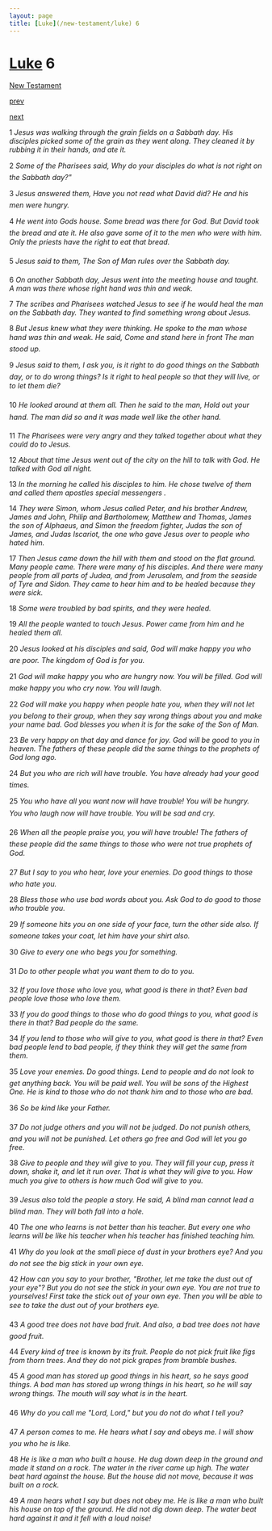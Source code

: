 ```yaml
---
layout: page
title: [Luke](/new-testament/luke) 6
---
```


# [Luke](/new-testament/luke) 6

[New Testament](/new-testament)


[prev](/new-testament/luke/luke-5.html)


[next](/new-testament/luke/luke-7.html)

1 _Jesus was walking through the grain fields on a Sabbath day. His disciples picked some of the grain as they went along. They cleaned it by rubbing it in their hands, and ate it._

2 _Some of the Pharisees said, Why do your disciples do what is not right on the Sabbath day?"_

3 _Jesus answered them, Have you not read what David did? He and his men were hungry._

4 _He went into Gods house. Some bread was there for God. But David took the bread and ate it. He also gave some of it to the men who were with him. Only the priests have the right to eat that bread._

5 _Jesus said to them, The Son of Man rules over the Sabbath day._

6 _On another Sabbath day, Jesus went into the meeting house and taught. A man was there whose right hand was thin and weak._

7 _The scribes and Pharisees watched Jesus to see if he would heal the man on the Sabbath day. They wanted to find something wrong about Jesus._

8 _But Jesus knew what they were thinking. He spoke to the man whose hand was thin and weak. He said, Come and stand here in front The man stood up._

9 _Jesus said to them, I ask you, is it right to do good things on the Sabbath day, or to do wrong things? Is it right to heal people so that they will live, or to let them die?_

10 _He looked around at them all. Then he said to the man, Hold out your hand. The man did so and it was made well like the other hand._

11 _The Pharisees were very angry and they talked together about what they could do to Jesus._

12 _About that time Jesus went out of the city on the hill to talk with God. He talked with God all night._

13 _In the morning he called his disciples to him. He chose twelve of them and called them apostles special messengers ._

14 _They were Simon, whom Jesus called Peter, and his brother Andrew, James and John,  Philip and Bartholomew, Matthew and Thomas, James the son of Alphaeus, and Simon the freedom fighter, Judas the son of James, and Judas Iscariot, the one who gave Jesus over to people who hated him._

17 _Then Jesus came down the hill with them and stood on the flat ground. Many people came. There were many of his disciples. And there were many people from all parts of Judea, and from Jerusalem, and from the seaside of Tyre and Sidon. They came to hear him and to be healed because they were sick._

18 _Some were troubled by bad spirits, and they were healed._

19 _All the people wanted to touch Jesus. Power came from him and he healed them all._

20 _Jesus looked at his disciples and said, God will make happy you who are poor. The kingdom of God is for you._

21 _God will make happy you who are hungry now. You will be filled. God will make happy you who cry now. You will laugh._

22 _God will make you happy when people hate you, when they will not let you belong to their group, when they say wrong things about you and make your name bad. God blesses you when it is for the sake of the Son of Man._

23 _Be very happy on that day and dance for joy. God will be good to you in heaven. The fathers of these people did the same things to the prophets of God long ago._

24 _But you who are rich will have trouble. You have already had your good times._

25 _You who have all you want now will have trouble! You will be hungry. You who laugh now will have trouble. You will be sad and cry._

26 _When all the people praise you, you will have trouble! The fathers of these people did the same things to those who were not true prophets of God._

27 _But I say to you who hear, love your enemies. Do good things to those who hate you._

28 _Bless those who use bad words about you. Ask God to do good to those who trouble you._

29 _If someone hits you on one side of your face, turn the other side also. If someone takes your coat, let him have your shirt also._

30 _Give to every one who begs you for something._

31 _Do to other people what you want them to do to you._

32 _If you love those who love you, what good is there in that? Even bad people love those who love them._

33 _If you do good things to those who do good things to you, what good is there in that? Bad people do the same._

34 _If you lend to those who will give to you, what good is there in that? Even bad people lend to bad people, if they think they will get the same from them._

35 _Love your enemies. Do good things. Lend to people and do not look to get anything back. You will be paid well. You will be sons of the Highest One. He is kind to those who do not thank him and to those who are bad._

36 _So be kind like your Father._

37 _Do not judge others and you will not be judged. Do not punish others, and you will not be punished. Let others go free and God will let you go free._

38 _Give to people and they will give to you. They will fill your cup, press it down, shake it,  and let it run over. That is what they will give to you. How much you give to others is how much God will give to you._

39 _Jesus also told the people a story. He said, A blind man cannot lead a blind man. They will both fall into a hole._

40 _The one who learns is not better than his teacher. But every one who learns will be like his teacher when his teacher has finished teaching him._

41 _Why do you look at the small piece of dust in your brothers eye? And you do not see the big stick in your own eye._

42 _How can you say to your brother, "Brother, let me take the dust out of your eye"? But you do not see the stick in your own eye. You are not true to yourselves! First take the stick out of your own eye. Then you will be able to see to take the dust out of your brothers eye._

43 _A good tree does not have bad fruit. And also, a bad tree does not have good fruit._

44 _Every kind of tree is known by its fruit. People do not pick fruit like figs from thorn trees.  And they do not pick grapes from bramble bushes._

45 _A good man has stored up good things in his heart, so he says good things. A bad man has stored up wrong things in his heart, so he will say wrong things. The mouth will say what is in the heart._

46 _Why do you call me "Lord, Lord," but you do not do what I tell you?_

47 _A person comes to me. He hears what I say and obeys me. I will show you who he is like._

48 _He is like a man who built a house. He dug down deep in the ground and made it stand on a rock. The water in the river came up high. The water beat hard against the house.  But the house did not move, because it was built on a rock._

49 _A man hears what I say but does not obey me. He is like a man who built his house on top of the ground. He did not dig down deep. The water beat hard against it and it fell with a loud noise!_

